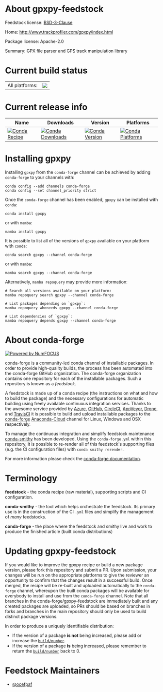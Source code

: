 About gpxpy-feedstock
=====================

Feedstock license: [BSD-3-Clause](https://github.com/conda-forge/gpxpy-feedstock/blob/main/LICENSE.txt)

Home: http://www.trackprofiler.com/gpxpy/index.html

Package license: Apache-2.0

Summary: GPX file parser and GPS track manipulation library

Current build status
====================


<table><tr><td>All platforms:</td>
    <td>
      <a href="https://dev.azure.com/conda-forge/feedstock-builds/_build/latest?definitionId=5165&branchName=main">
        <img src="https://dev.azure.com/conda-forge/feedstock-builds/_apis/build/status/gpxpy-feedstock?branchName=main">
      </a>
    </td>
  </tr>
</table>

Current release info
====================

| Name | Downloads | Version | Platforms |
| --- | --- | --- | --- |
| [![Conda Recipe](https://img.shields.io/badge/recipe-gpxpy-green.svg)](https://anaconda.org/conda-forge/gpxpy) | [![Conda Downloads](https://img.shields.io/conda/dn/conda-forge/gpxpy.svg)](https://anaconda.org/conda-forge/gpxpy) | [![Conda Version](https://img.shields.io/conda/vn/conda-forge/gpxpy.svg)](https://anaconda.org/conda-forge/gpxpy) | [![Conda Platforms](https://img.shields.io/conda/pn/conda-forge/gpxpy.svg)](https://anaconda.org/conda-forge/gpxpy) |

Installing gpxpy
================

Installing `gpxpy` from the `conda-forge` channel can be achieved by adding `conda-forge` to your channels with:

```
conda config --add channels conda-forge
conda config --set channel_priority strict
```

Once the `conda-forge` channel has been enabled, `gpxpy` can be installed with `conda`:

```
conda install gpxpy
```

or with `mamba`:

```
mamba install gpxpy
```

It is possible to list all of the versions of `gpxpy` available on your platform with `conda`:

```
conda search gpxpy --channel conda-forge
```

or with `mamba`:

```
mamba search gpxpy --channel conda-forge
```

Alternatively, `mamba repoquery` may provide more information:

```
# Search all versions available on your platform:
mamba repoquery search gpxpy --channel conda-forge

# List packages depending on `gpxpy`:
mamba repoquery whoneeds gpxpy --channel conda-forge

# List dependencies of `gpxpy`:
mamba repoquery depends gpxpy --channel conda-forge
```


About conda-forge
=================

[![Powered by
NumFOCUS](https://img.shields.io/badge/powered%20by-NumFOCUS-orange.svg?style=flat&colorA=E1523D&colorB=007D8A)](https://numfocus.org)

conda-forge is a community-led conda channel of installable packages.
In order to provide high-quality builds, the process has been automated into the
conda-forge GitHub organization. The conda-forge organization contains one repository
for each of the installable packages. Such a repository is known as a *feedstock*.

A feedstock is made up of a conda recipe (the instructions on what and how to build
the package) and the necessary configurations for automatic building using freely
available continuous integration services. Thanks to the awesome service provided by
[Azure](https://azure.microsoft.com/en-us/services/devops/), [GitHub](https://github.com/),
[CircleCI](https://circleci.com/), [AppVeyor](https://www.appveyor.com/),
[Drone](https://cloud.drone.io/welcome), and [TravisCI](https://travis-ci.com/)
it is possible to build and upload installable packages to the
[conda-forge](https://anaconda.org/conda-forge) [Anaconda-Cloud](https://anaconda.org/)
channel for Linux, Windows and OSX respectively.

To manage the continuous integration and simplify feedstock maintenance
[conda-smithy](https://github.com/conda-forge/conda-smithy) has been developed.
Using the ``conda-forge.yml`` within this repository, it is possible to re-render all of
this feedstock's supporting files (e.g. the CI configuration files) with ``conda smithy rerender``.

For more information please check the [conda-forge documentation](https://conda-forge.org/docs/).

Terminology
===========

**feedstock** - the conda recipe (raw material), supporting scripts and CI configuration.

**conda-smithy** - the tool which helps orchestrate the feedstock.
                   Its primary use is in the construction of the CI ``.yml`` files
                   and simplify the management of *many* feedstocks.

**conda-forge** - the place where the feedstock and smithy live and work to
                  produce the finished article (built conda distributions)


Updating gpxpy-feedstock
========================

If you would like to improve the gpxpy recipe or build a new
package version, please fork this repository and submit a PR. Upon submission,
your changes will be run on the appropriate platforms to give the reviewer an
opportunity to confirm that the changes result in a successful build. Once
merged, the recipe will be re-built and uploaded automatically to the
`conda-forge` channel, whereupon the built conda packages will be available for
everybody to install and use from the `conda-forge` channel.
Note that all branches in the conda-forge/gpxpy-feedstock are
immediately built and any created packages are uploaded, so PRs should be based
on branches in forks and branches in the main repository should only be used to
build distinct package versions.

In order to produce a uniquely identifiable distribution:
 * If the version of a package **is not** being increased, please add or increase
   the [``build/number``](https://docs.conda.io/projects/conda-build/en/latest/resources/define-metadata.html#build-number-and-string).
 * If the version of a package **is** being increased, please remember to return
   the [``build/number``](https://docs.conda.io/projects/conda-build/en/latest/resources/define-metadata.html#build-number-and-string)
   back to 0.

Feedstock Maintainers
=====================

* [@ocefpaf](https://github.com/ocefpaf/)

